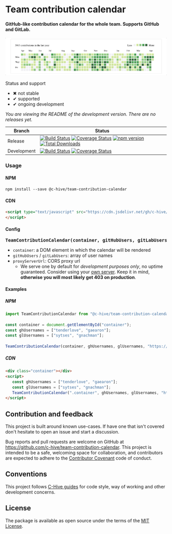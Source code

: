 # Team contribution calendar

#### GitHub-like contribution calendar for the whole team. Supports GitHub and GitLab.

![](etc/preview.gif)

Status and support

- &#x2716; not stable
- &#x2714; supported
- &#x2714; ongoing development

<!--- Version information -->
*You are viewing the README of the development version. There are no releases yet.*
<!--- Version information end -->

| Branch | Status |
| ------ | ------ |
| Release | [![Build Status](https://travis-ci.org/c-hive/team-contribution-calendar.svg?branch=release)](https://travis-ci.org/c-hive/team-contribution-calendar)   [![Coverage Status](https://coveralls.io/repos/github/c-hive/team-contributio-calendar/badge.svg?branch=release)](https://coveralls.io/github/c-hive/team-contribution-calendar?branch=release)   [![npm version](https://badge.fury.io/js/%40c-hive%2Fteam-contribution-calendar.svg)](https://badge.fury.io/js/%40c-hive%2Fteam-contribution-calendar)   [![Total Downloads](https://img.shields.io/npm/dw/@c-hive/team-contribution-calendar.svg)](https://www.npmjs.com/package/@c-hive/team-contribution-calendar) |
| Development | [![Build Status](https://travis-ci.org/c-hive/team-contribution-calendar.svg?branch=master)](https://travis-ci.org/c-hive/team-contribution-calendar)   [![Coverage Status](https://coveralls.io/repos/github/c-hive/team-contribution-calendar/badge.svg?branch=master)](https://coveralls.io/github/c-hive/team-contribution-calendar?branch=master) |

### Usage

#### NPM

```
npm install --save @c-hive/team-contribution-calendar
```

#### CDN


```html
<script type="text/javascript" src="https://cdn.jsdelivr.net/gh/c-hive/team-contribution-calendar/dist/team-contribution-calendar.min.js">
</script>
```

#### Config

<pre>
<b>TeamContributionCalendar(container, gitHubUsers, gitLabUsers, proxyServerUrl)</b>
</pre>

- `container`: a DOM element in which the calendar will be rendered
- `gitHubUsers` / `gitLabUsers`: array of user names
- `proxyServerUrl`: CORS proxy url
  - We serve one by default for _development purposes only_, no uptime guaranteed. Consider using your [own server](https://github.com/c-hive/cors-proxy). Keep it in mind, **otherwise you will most likely get 403 on production**.

#### Examples

##### NPM

```javascript
import TeamContributionCalendar from "@c-hive/team-contribution-calendar";

const container = document.getElementById("container");
const ghUsernames = ["tenderlove", "gaearon"];
const glUsernames = ["sytses", "gnachman"];

TeamContributionCalendar(container, ghUsernames, glUsernames, "https://your-proxy-server.com/");
```

##### CDN

```html
<div class="container"></div>
<script>
   const ghUsernames = ["tenderlove", "gaearon"];
   const glUsernames = ["sytses", "gnachman"];
   TeamContributionCalendar(".container", ghUsernames, glUsernames, "https://your-proxy-server.com/");
</script>
```

## Contribution and feedback

This project is built around known use-cases. If have one that isn't covered don't hesitate to open an issue and start a discussion.

Bug reports and pull requests are welcome on GitHub at https://github.com/c-hive/team-contribution-calendar. This project is intended to be a safe, welcoming space for collaboration, and contributors are expected to adhere to the [Contributor Covenant](http://contributor-covenant.org) code of conduct.

## Conventions

This project follows [C-Hive guides](https://github.com/c-hive/guides) for code style, way of working and other development concerns.

## License

The package is available as open source under the terms of the [MIT License](http://opensource.org/licenses/MIT).
